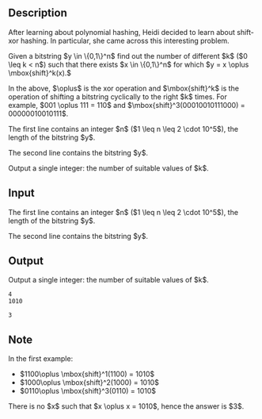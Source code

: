 ## Description

<div><p>After learning about polynomial hashing, Heidi decided to learn about shift-xor hashing. In particular, she came across this interesting problem.</p><p>Given a bitstring $y \in \{0,1\}^n$ find out the number of different $k$ ($0 \leq k &lt; n$) such that there exists $x \in \{0,1\}^n$ for which $y = x \oplus \mbox{shift}^k(x).$</p><p>In the above, $\oplus$ is the xor operation and $\mbox{shift}^k$ is the operation of shifting a bitstring cyclically to the right $k$ times. For example, $001 \oplus 111 = 110$ and $\mbox{shift}^3(00010010111000) = 00000010010111$.</p></div><div class="input-specification"><p>The first line contains an integer $n$ ($1 \leq n \leq 2 \cdot 10^5$), the length of the bitstring $y$.</p><p>The second line contains the bitstring $y$.</p></div><div class="output-specification"><p>Output a single integer: the number of suitable values of $k$.</p></div>

## Input

<p>The first line contains an integer $n$ ($1 \leq n \leq 2 \cdot 10^5$), the length of the bitstring $y$.</p><p>The second line contains the bitstring $y$.</p>

## Output

<p>Output a single integer: the number of suitable values of $k$.</p>





```input1
4
1010
```




```output1
3
```



## Note

<p>In the first example:</p><ul> <li> $1100\oplus \mbox{shift}^1(1100) = 1010$ </li><li> $1000\oplus \mbox{shift}^2(1000) = 1010$ </li><li> $0110\oplus \mbox{shift}^3(0110) = 1010$ </li></ul><p>There is no $x$ such that $x \oplus x = 1010$, hence the answer is $3$.</p>
